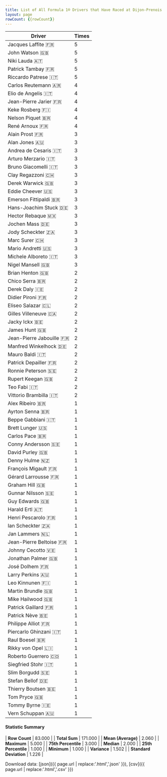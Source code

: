 ```yaml
---
title: List of All Formula 1® Drivers that Have Raced at Dijon-Prenois
layout: page
rowCount: {{rowCount}}
---
```


| Driver | Times |
|--|--|
| Jacques Laffite 🇫🇷 | 5 |
| John Watson 🇬🇧 | 5 |
| Niki Lauda 🇦🇹 | 5 |
| Patrick Tambay 🇫🇷 | 5 |
| Riccardo Patrese 🇮🇹 | 5 |
| Carlos Reutemann 🇦🇷 | 4 |
| Elio de Angelis 🇮🇹 | 4 |
| Jean-Pierre Jarier 🇫🇷 | 4 |
| Keke Rosberg 🇫🇮 | 4 |
| Nelson Piquet 🇧🇷 | 4 |
| René Arnoux 🇫🇷 | 4 |
| Alain Prost 🇫🇷 | 3 |
| Alan Jones 🇦🇺 | 3 |
| Andrea de Cesaris 🇮🇹 | 3 |
| Arturo Merzario 🇮🇹 | 3 |
| Bruno Giacomelli 🇮🇹 | 3 |
| Clay Regazzoni 🇨🇭 | 3 |
| Derek Warwick 🇬🇧 | 3 |
| Eddie Cheever 🇺🇸 | 3 |
| Emerson Fittipaldi 🇧🇷 | 3 |
| Hans-Joachim Stuck 🇩🇪 | 3 |
| Hector Rebaque 🇲🇽 | 3 |
| Jochen Mass 🇩🇪 | 3 |
| Jody Scheckter 🇿🇦 | 3 |
| Marc Surer 🇨🇭 | 3 |
| Mario Andretti 🇺🇸 | 3 |
| Michele Alboreto 🇮🇹 | 3 |
| Nigel Mansell 🇬🇧 | 3 |
| Brian Henton 🇬🇧 | 2 |
| Chico Serra 🇧🇷 | 2 |
| Derek Daly 🇮🇪 | 2 |
| Didier Pironi 🇫🇷 | 2 |
| Eliseo Salazar 🇨🇱 | 2 |
| Gilles Villeneuve 🇨🇦 | 2 |
| Jacky Ickx 🇧🇪 | 2 |
| James Hunt 🇬🇧 | 2 |
| Jean-Pierre Jabouille 🇫🇷 | 2 |
| Manfred Winkelhock 🇩🇪 | 2 |
| Mauro Baldi 🇮🇹 | 2 |
| Patrick Depailler 🇫🇷 | 2 |
| Ronnie Peterson 🇸🇪 | 2 |
| Rupert Keegan 🇬🇧 | 2 |
| Teo Fabi 🇮🇹 | 2 |
| Vittorio Brambilla 🇮🇹 | 2 |
| Alex Ribeiro 🇧🇷 | 1 |
| Ayrton Senna 🇧🇷 | 1 |
| Beppe Gabbiani 🇮🇹 | 1 |
| Brett Lunger 🇺🇸 | 1 |
| Carlos Pace 🇧🇷 | 1 |
| Conny Andersson 🇸🇪 | 1 |
| David Purley 🇬🇧 | 1 |
| Denny Hulme 🇳🇿 | 1 |
| François Migault 🇫🇷 | 1 |
| Gérard Larrousse 🇫🇷 | 1 |
| Graham Hill 🇬🇧 | 1 |
| Gunnar Nilsson 🇸🇪 | 1 |
| Guy Edwards 🇬🇧 | 1 |
| Harald Ertl 🇦🇹 | 1 |
| Henri Pescarolo 🇫🇷 | 1 |
| Ian Scheckter 🇿🇦 | 1 |
| Jan Lammers 🇳🇱 | 1 |
| Jean-Pierre Beltoise 🇫🇷 | 1 |
| Johnny Cecotto 🇻🇪 | 1 |
| Jonathan Palmer 🇬🇧 | 1 |
| José Dolhem 🇫🇷 | 1 |
| Larry Perkins 🇦🇺 | 1 |
| Leo Kinnunen 🇫🇮 | 1 |
| Martin Brundle 🇬🇧 | 1 |
| Mike Hailwood 🇬🇧 | 1 |
| Patrick Gaillard 🇫🇷 | 1 |
| Patrick Nève 🇧🇪 | 1 |
| Philippe Alliot 🇫🇷 | 1 |
| Piercarlo Ghinzani 🇮🇹 | 1 |
| Raul Boesel 🇧🇷 | 1 |
| Rikky von Opel 🇱🇮 | 1 |
| Roberto Guerrero 🇨🇴 | 1 |
| Siegfried Stohr 🇮🇹 | 1 |
| Slim Borgudd 🇸🇪 | 1 |
| Stefan Bellof 🇩🇪 | 1 |
| Thierry Boutsen 🇧🇪 | 1 |
| Tom Pryce 🇬🇧 | 1 |
| Tommy Byrne 🇮🇪 | 1 |
| Vern Schuppan 🇦🇺 | 1 |

#### Statistic Summary

| **Row Count** | 83.000 |
| **Total Sum** | 171.000 |
| **Mean (Average)** | 2.060 |
| **Maximum** | 5.000 |
| **75th Percentile** | 3.000 |
| **Median** | 2.000 |
| **25th Percentile** | 1.000 |
| **Minimum** | 1.000 |
| **Variance** | 1.502 |
| **Standard Deviation** | 1.226 |

Download data: [json]({{ page.url | replace:'.html','.json' }}), [csv]({{ page.url | replace:'.html','.csv' }})
